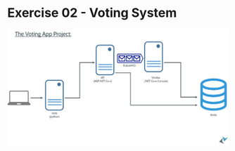# Exercise 02 - Voting System

![Voting System Architecture](https://github.com/haimkabesa/docker-course/blob/master/Exercises/02.VotingSystem/voting-app-architecture.png)